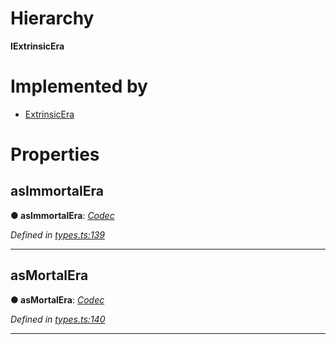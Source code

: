 

# Hierarchy

**IExtrinsicEra**

# Implemented by

* [ExtrinsicEra](../classes/_type_extrinsicera_.extrinsicera.md)

# Properties

<a id="asimmortalera"></a>

##  asImmortalEra

**● asImmortalEra**: *[Codec](_types_.codec.md)*

*Defined in [types.ts:139](https://github.com/polkadot-js/api/blob/d38ccd1/packages/types/src/types.ts#L139)*

___
<a id="asmortalera"></a>

##  asMortalEra

**● asMortalEra**: *[Codec](_types_.codec.md)*

*Defined in [types.ts:140](https://github.com/polkadot-js/api/blob/d38ccd1/packages/types/src/types.ts#L140)*

___

